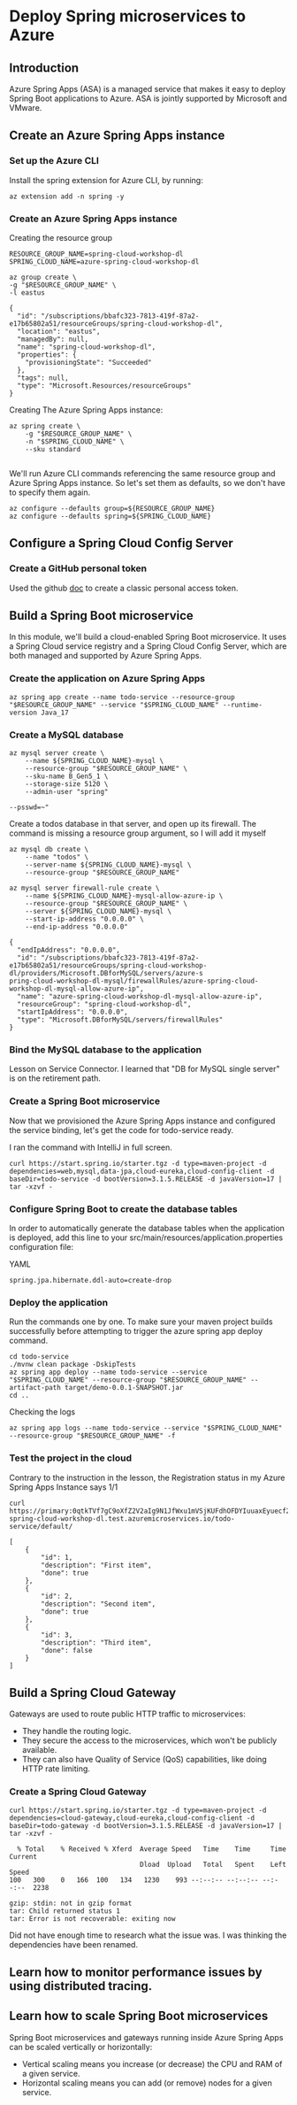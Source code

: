 # Deploy Spring microservices to Azure

## Introduction

Azure Spring Apps (ASA) is a managed service that makes it easy to deploy Spring Boot applications to Azure. ASA is jointly supported by Microsoft and VMware.

## Create an Azure Spring Apps instance

### Set up the Azure CLI

Install the spring extension for Azure CLI, by running:
```
az extension add -n spring -y
```

### Create an Azure Spring Apps instance

Creating the resource group
```
RESOURCE_GROUP_NAME=spring-cloud-workshop-dl
SPRING_CLOUD_NAME=azure-spring-cloud-workshop-dl
```

```
az group create \
-g "$RESOURCE_GROUP_NAME" \
-l eastus
```
```
{                                                                                                     
  "id": "/subscriptions/bbafc323-7813-419f-87a2-e17b65802a51/resourceGroups/spring-cloud-workshop-dl",
  "location": "eastus",                                                                               
  "managedBy": null,                                                                                  
  "name": "spring-cloud-workshop-dl",                                                                 
  "properties": {                                                                                     
    "provisioningState": "Succeeded"                                                                  
  },                                                                                                  
  "tags": null,                                                                                       
  "type": "Microsoft.Resources/resourceGroups"                                                        
} 
```
Creating The Azure Spring Apps instance:
```
az spring create \
    -g "$RESOURCE_GROUP_NAME" \
    -n "$SPRING_CLOUD_NAME" \
    --sku standard
```

```

```
We'll run Azure CLI commands referencing the same resource group and Azure Spring Apps instance. So let's set them as defaults, so we don't have to specify them again.

```
az configure --defaults group=${RESOURCE_GROUP_NAME}
az configure --defaults spring=${SPRING_CLOUD_NAME}
```
## Configure a Spring Cloud Config Server

### Create a GitHub personal token

Used the github [doc](https://docs.github.com/en/authentication/keeping-your-account-and-data-secure/managing-your-personal-access-tokens) to create a classic personal access token. 

## Build a Spring Boot microservice

In this module, we'll build a cloud-enabled Spring Boot microservice. It uses a Spring Cloud service registry and a Spring Cloud Config Server, which are both managed and supported by Azure Spring Apps.

### Create the application on Azure Spring Apps
```
az spring app create --name todo-service --resource-group "$RESOURCE_GROUP_NAME" --service "$SPRING_CLOUD_NAME" --runtime-version Java_17
```

### Create a MySQL database

```
az mysql server create \
    --name ${SPRING_CLOUD_NAME}-mysql \
    --resource-group "$RESOURCE_GROUP_NAME" \
    --sku-name B_Gen5_1 \
    --storage-size 5120 \
    --admin-user "spring"
```

```
--psswd=~"
```

Create a todos database in that server, and open up its firewall. The command is missing a resource group argument, so I will add it myself
```
az mysql db create \
    --name "todos" \
    --server-name ${SPRING_CLOUD_NAME}-mysql \
    --resource-group "$RESOURCE_GROUP_NAME"
```

```
az mysql server firewall-rule create \
    --name ${SPRING_CLOUD_NAME}-mysql-allow-azure-ip \
    --resource-group "$RESOURCE_GROUP_NAME" \
    --server ${SPRING_CLOUD_NAME}-mysql \
    --start-ip-address "0.0.0.0" \
    --end-ip-address "0.0.0.0"
```

```
{
  "endIpAddress": "0.0.0.0",
  "id": "/subscriptions/bbafc323-7813-419f-87a2-e17b65802a51/resourceGroups/spring-cloud-workshop-dl/providers/Microsoft.DBforMySQL/servers/azure-s
pring-cloud-workshop-dl-mysql/firewallRules/azure-spring-cloud-workshop-dl-mysql-allow-azure-ip",
  "name": "azure-spring-cloud-workshop-dl-mysql-allow-azure-ip",
  "resourceGroup": "spring-cloud-workshop-dl",
  "startIpAddress": "0.0.0.0",
  "type": "Microsoft.DBforMySQL/servers/firewallRules"
}
```

### Bind the MySQL database to the application
Lesson on Service Connector. I learned that "DB for MySQL single server" is on the retirement path. 

### Create a Spring Boot microservice

Now that we provisioned the Azure Spring Apps instance and configured the service binding, let's get the code for todo-service ready.

I ran the command with IntelliJ in full screen.
```
curl https://start.spring.io/starter.tgz -d type=maven-project -d dependencies=web,mysql,data-jpa,cloud-eureka,cloud-config-client -d baseDir=todo-service -d bootVersion=3.1.5.RELEASE -d javaVersion=17 | tar -xzvf -
```

### Configure Spring Boot to create the database tables
In order to automatically generate the database tables when the application is deployed, add this line to your src/main/resources/application.properties configuration file:

YAML
```
spring.jpa.hibernate.ddl-auto=create-drop
```

### Deploy the application

Run the commands one by one. To make sure your maven project builds successfully before attempting to trigger the azure spring app deploy command. 
```
cd todo-service
./mvnw clean package -DskipTests
az spring app deploy --name todo-service --service "$SPRING_CLOUD_NAME" --resource-group "$RESOURCE_GROUP_NAME" --artifact-path target/demo-0.0.1-SNAPSHOT.jar
cd ..
```

Checking the logs
```
az spring app logs --name todo-service --service "$SPRING_CLOUD_NAME" --resource-group "$RESOURCE_GROUP_NAME" -f
```

### Test the project in the cloud

Contrary to the instruction in the lesson, the Registration status in my Azure Spring Apps Instance says 1/1

```
curl https://primary:0qtkTVf7gC9oXfZ2V2aIg9N1JfWxu1mVSjKUFdhOFDYIuuaxEyuecf2EJ1kXm19p@azure-spring-cloud-workshop-dl.test.azuremicroservices.io/todo-service/default/
```

```
[
    {
        "id": 1,
        "description": "First item",
        "done": true
    },
    {
        "id": 2,
        "description": "Second item",
        "done": true
    },
    {
        "id": 3,
        "description": "Third item",
        "done": false
    }
]
```

## Build a Spring Cloud Gateway

Gateways are used to route public HTTP traffic to microservices:

- They handle the routing logic.
- They secure the access to the microservices, which won't be publicly available.
- They can also have Quality of Service (QoS) capabilities, like doing HTTP rate limiting.

### Create a Spring Cloud Gateway

```
curl https://start.spring.io/starter.tgz -d type=maven-project -d dependencies=cloud-gateway,cloud-eureka,cloud-config-client -d baseDir=todo-gateway -d bootVersion=3.1.5.RELEASE -d javaVersion=17 | tar -xzvf -
```

```
  % Total    % Received % Xferd  Average Speed   Time    Time     Time  Current
                                 Dload  Upload   Total   Spent    Left  Speed
100   300    0   166  100   134   1230    993 --:--:-- --:--:-- --:--:--  2238

gzip: stdin: not in gzip format
tar: Child returned status 1
tar: Error is not recoverable: exiting now

```

Did not have enough time to research what the issue was. I was thinking the dependencies have been renamed.

## Learn how to monitor performance issues by using distributed tracing.

## Learn how to scale Spring Boot microservices

Spring Boot microservices and gateways running inside Azure Spring Apps can be scaled vertically or horizontally:

- Vertical scaling means you increase (or decrease) the CPU and RAM of a given service.
- Horizontal scaling means you can add (or remove) nodes for a given service.